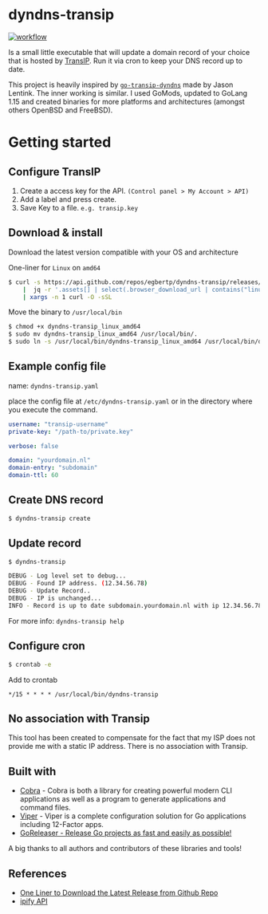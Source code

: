 # dyndns-transip

[![workflow](https://github.com/egbertp/dyndns-transip/workflows/goreleaser/badge.svg)](https://github.com/egbertp/dyndns-transip/releases)



Is a small little executable that will update a domain record of your choice that is hosted by [TransIP](https://www.transip.nl/). Run it via cron to keep your DNS record up to date.

This project is heavily inspired by [`go-transip-dyndns`](https://github.com/jlentink/go-transip-dyndns) made by Jason Lentink. The inner working is similar. I used GoMods, updated to GoLang 1.15 and created binaries for more platforms and architectures (amongst others OpenBSD and FreeBSD).

# Getting started 

## Configure TransIP

1. Create a access key for the API. `(Control panel > My Account > API)`
2. Add a label and press create.
3. Save Key to a file. `e.g. transip.key`

## Download & install

Download the latest version compatible with your OS and architecture

One-liner for `Linux` on `amd64`
```sh
$ curl -s https://api.github.com/repos/egbertp/dyndns-transip/releases/latest \
    |  jq -r '.assets[] | select(.browser_download_url | contains("linux_amd64")) | .browser_download_url' \
    | xargs -n 1 curl -O -sSL
```

Move the binary to `/usr/local/bin`
```sh
$ chmod +x dyndns-transip_linux_amd64
$ sudo mv dyndns-transip_linux_amd64 /usr/local/bin/.
$ sudo ln -s /usr/local/bin/dyndns-transip_linux_amd64 /usr/local/bin/dyndns-transip
```

## Example config file

name: `dyndns-transip.yaml`

place the config file at `/etc/dyndns-transip.yaml` or in the directory where you execute the command.

```yaml
username: "transip-username"
private-key: "/path-to/private.key"

verbose: false

domain: "yourdomain.nl"
domain-entry: "subdomain"
domain-ttl: 60
```

## Create DNS record

```sh
$ dyndns-transip create
```

## Update record

```sh
$ dyndns-transip

DEBUG - Log level set to debug...
DEBUG - Found IP address. (12.34.56.78)
DEBUG - Update Record..
DEBUG - IP is unchanged...
INFO - Record is up to date subdomain.yourdomain.nl with ip 12.34.56.78.
```

For more info: `dyndns-transip help`

## Configure cron

```sh
$ crontab -e
```

Add to crontab
```
*/15 * * * * /usr/local/bin/dyndns-transip
```

## No association with Transip

This tool has been created to compensate for the fact that my ISP does not provide me with a static IP address. There is no association with Transip.

## Built with

* [Cobra](https://github.com/spf13/cobra) - Cobra is both a library for creating powerful modern CLI applications as well as a program to generate applications and command files.
* [Viper](https://github.com/spf13/viper) - Viper is a complete configuration solution for Go applications including 12-Factor apps.
* [GoReleaser - Release Go projects as fast and easily as possible!](https://goreleaser.com/)

A big thanks to all authors and contributors of these libraries and tools!

## References

* [One Liner to Download the Latest Release from Github Repo](https://gist.github.com/steinwaywhw/a4cd19cda655b8249d908261a62687f8)
* [ipify API](https://www.ipify.org/)
